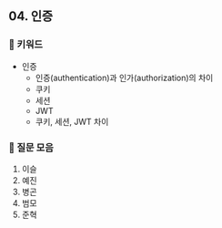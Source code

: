 ## 04. 인증
### 📍 키워드

- 인증
    - 인증(authentication)과 인가(authorization)의 차이
    - 쿠키
    - 세션
    - JWT
    - 쿠키, 세션, JWT 차이

### 📍 질문 모음
1. 이슬
2. 예진
3. 병곤
4. 범모
5. 준혁